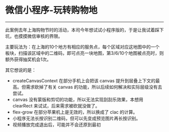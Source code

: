 # 微信小程序-玩转购物地
---

此案例去年上海购物节时的活动，本司今年想试试小程序版的，于是让我试着踩下坑，也摸摸微信审核的界限。

主要玩法为：在上海的10个地方有相应的服务点，每个区域对应这地图中的一个板块，扫描该区域中的二维码，即可点亮一块地图，第3/6/10个地图被点亮时，则额外获得抽奖机会1次。

其它想说的是：

* createCanvasContext 在部分手机上会把该 canvas 提升到层叠上下文的最高。但需求砍掉了有关 canvas 的功能，所以后续如何解决和实际层级没有去尝试。
* canvas 没有蒙版和剪切的功能，所以无法实现刮刮乐效果，本想用 clearRect 来试试，后来需求被砍就没做了。
* flex-grow 在部分苹果机上是无效的，所以换成了 clac 的计算。
* 小程序无法长按识别二维码，但可以先变成预览图片再长按识别。
* 视频播放完成退出后，可能并不会还原到最初